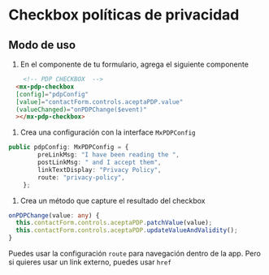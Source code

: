 # Checkbox políticas de privacidad

## Modo de uso
1. En el componente de tu formulario, agrega el siguiente componente
```html
    <!-- PDP CHECKBOX  -->
  <mx-pdp-checkbox
  [config]="pdpConfig"
  [value]="contactForm.controls.aceptaPDP.value"
  (valueChanged)="onPDPChange($event)"
  ></mx-pdp-checkbox>
```

1. Crea una configuración con la interface `MxPDPConfig`
```ts
public pdpConfig: MxPDPConfig = {
		preLinkMsg: "I have been reading the ",
		postLinkMsg: " and I accept them",
		linkTextDisplay: "Privacy Policy",
		route: "privacy-policy",
	};
```

1. Crea un método que capture el resultado del checkbox
```ts
onPDPChange(value: any) {
  this.contactForm.controls.aceptaPDP.patchValue(value);
  this.contactForm.controls.aceptaPDP.updateValueAndValidity();
}
```

Puedes usar la configuración `route` para navegación dentro de la app. Pero si quieres usar un link externo, puedes usar `href`
